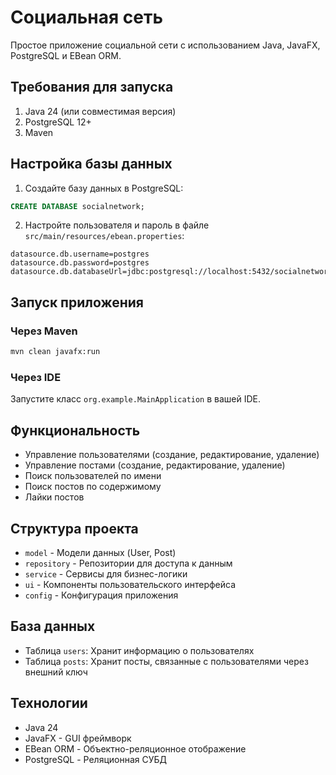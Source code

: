 # Социальная сеть

Простое приложение социальной сети с использованием Java, JavaFX, PostgreSQL и EBean ORM.

## Требования для запуска

1. Java 24 (или совместимая версия)
2. PostgreSQL 12+ 
3. Maven

## Настройка базы данных

1. Создайте базу данных в PostgreSQL:
```sql
CREATE DATABASE socialnetwork;
```

2. Настройте пользователя и пароль в файле `src/main/resources/ebean.properties`:
```
datasource.db.username=postgres
datasource.db.password=postgres
datasource.db.databaseUrl=jdbc:postgresql://localhost:5432/socialnetwork
```

## Запуск приложения

### Через Maven
```bash
mvn clean javafx:run
```

### Через IDE
Запустите класс `org.example.MainApplication` в вашей IDE.

## Функциональность

- Управление пользователями (создание, редактирование, удаление)
- Управление постами (создание, редактирование, удаление)
- Поиск пользователей по имени
- Поиск постов по содержимому
- Лайки постов

## Структура проекта

- `model` - Модели данных (User, Post)
- `repository` - Репозитории для доступа к данным
- `service` - Сервисы для бизнес-логики
- `ui` - Компоненты пользовательского интерфейса
- `config` - Конфигурация приложения

## База данных

- Таблица `users`: Хранит информацию о пользователях
- Таблица `posts`: Хранит посты, связанные с пользователями через внешний ключ

## Технологии

- Java 24
- JavaFX - GUI фреймворк
- EBean ORM - Объектно-реляционное отображение
- PostgreSQL - Реляционная СУБД 